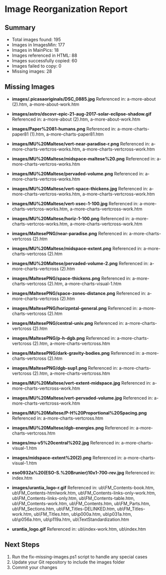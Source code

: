 # Image Reorganization Report

## Summary

- Total images found: 195
- Images in ImagesMin: 177
- Images in MainPics: 18
- Images referenced in HTML: 88
- Images successfully copied: 60
- Images failed to copy: 0
- Missing images: 28

## Missing Images

- **images/.picasaoriginals/DSC_0885.jpg**
  Referenced in: a-more-about (2).htm, a-more-about-work.htm

- **images/astro/dscovr-epic-21-aug-2017-solar-eclipse-shadow.gif**
  Referenced in: a-more-about (2).htm, a-more-about-work.htm

- **images/Paper%2081-humans.png**
  Referenced in: a-more-charts-paper81 (1).htm, a-more-charts-paper81.htm

- **images/MU%20Maltese/vert-near-paradise-r.png**
  Referenced in: a-more-charts-vertcros-works.htm, a-more-charts-vertcross-work.htm

- **images/MU%20Maltese/midspace-maltese%20.png**
  Referenced in: a-more-charts-vertcros-works.htm

- **images/MU%20Maltese/pervaded-volume.png**
  Referenced in: a-more-charts-vertcros-works.htm

- **images/MU%20Maltese/vert-space-thickens.jpg**
  Referenced in: a-more-charts-vertcros-works.htm, a-more-charts-vertcross-work.htm

- **images/MU%20Maltese/vert-xsec-1-100.jpg**
  Referenced in: a-more-charts-vertcros-works.htm, a-more-charts-vertcross-work.htm

- **images/MU%20Maltese/horiz-1-100.png**
  Referenced in: a-more-charts-vertcros-works.htm, a-more-charts-vertcross-work.htm

- **images/MaltesePNG/near-paradise.png**
  Referenced in: a-more-charts-vertcross (2).htm

- **images/MU%20Maltese/midspace-extent.png**
  Referenced in: a-more-charts-vertcross (2).htm

- **images/MU%20Maltese/pervaded-volume-2.png**
  Referenced in: a-more-charts-vertcross (2).htm

- **images/MaltesePNG/space-thickens.png**
  Referenced in: a-more-charts-vertcross (2).htm, a-more-charts-visual-1.htm

- **images/MaltesePNG/space-zones-distance.png**
  Referenced in: a-more-charts-vertcross (2).htm

- **images/MaltesePNG/horizpntal-general.png**
  Referenced in: a-more-charts-vertcross (2).htm

- **images/MaltesePNG/central-univ.png**
  Referenced in: a-more-charts-vertcross (2).htm

- **images/MaltesePNG/p-h-dgb.png**
  Referenced in: a-more-charts-vertcross (2).htm, a-more-charts-vertcross.htm

- **images/MaltesePNG/dark-gravity-bodies.png**
  Referenced in: a-more-charts-vertcross (2).htm

- **images/MaltesePNG/dgb-sup1.png**
  Referenced in: a-more-charts-vertcross (2).htm, a-more-charts-vertcross.htm

- **images/MU%20Maltese/vert-extent-midspace.jpg**
  Referenced in: a-more-charts-vertcross-work.htm

- **images/MU%20Maltese/vert-pervaded-volume.jpg**
  Referenced in: a-more-charts-vertcross-work.htm

- **images/MU%20Maltese/P-H%20Proportional%20Spacing.png**
  Referenced in: a-more-charts-vertcross.htm

- **images/MU%20Maltese/dgb-energies.png**
  Referenced in: a-more-charts-vertcross.htm

- **images/mu-v5%20central%202.jpg**
  Referenced in: a-more-charts-visual-1.htm

- **images/midspace-extent%20(2).png**
  Referenced in: a-more-charts-visual-1.htm

- **eso0932a%20(ESO-S.%20Brunier)10x1-700-rev.jpg**
  Referenced in: index.htm

- **images/urantia_logo-r.gif**
  Referenced in: ub\FM_Contents-book.htm, ub\FM_Contents-htmlwork.htm, ub\FM_Contents-links-only-work.htm, ub\FM_Contents-links-only.htm, ub\FM_Contents-table.htm, ub\FM_Contents-work.htm, ub\FM_Contents.htm, ub\FM_Parts.htm, ub\FM_Sections.htm, ub\FM_Titles-DELINKED.htm, ub\FM_Titles-work.htm, ub\FM_Titles.htm, ub\p000a.htm, ub\p031a.htm, ub\p056a.htm, ub\p119a.htm, ub\TextStandardization.htm

- **urantia_logo.gif**
  Referenced in: ub\index-work.htm, ub\index.htm

## Next Steps

1. Run the fix-missing-images.ps1 script to handle any special cases
2. Update your Git repository to include the images folder
3. Commit your changes
